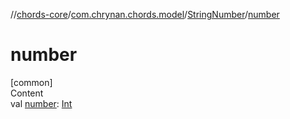 //[chords-core](../../../index.md)/[com.chrynan.chords.model](../index.md)/[StringNumber](index.md)/[number](number.md)



# number  
[common]  
Content  
val [number](number.md): [Int](https://kotlinlang.org/api/latest/jvm/stdlib/kotlin/-int/index.html)  



